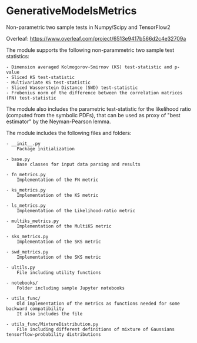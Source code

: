 # GenerativeModelsMetrics
Non-parametric two sample tests in Numpy/Scipy and TensorFlow2

Overleaf: https://www.overleaf.com/project/6513e9417b566d2c4e32709a

The module supports the following non-parammetric two sample test statistics:

    - Dimension averaged Kolmogorov-Smirnov (KS) test-statistic and p-value
    - Sliced KS test-statistic
    - Multivariate KS test-statistic
    - Sliced Wasserstein Distance (SWD) test-statistic
    - Frobenius norm of the difference between the correlation matrices (FN) test-statistic

The module also includes the parametric test-statistic for the likelihood ratio 
(computed from the symbolic PDFs), that can be used as proxy of "best estimator" by the 
Neyman-Pearson lemma.

The module includes the following files and folders:

    - __init__.py 
        Package initialization

    - base.py
        Base classes for input data parsing and results

    - fn_metrics.py
        Implementation of the FN metric

    - ks_metrics.py
        Implementation of the KS metric

    - ls_metrics.py
        Implementation of the Likelihood-ratio metric

    - multiks_metrics.py
        Implementation of the MultiKS metric

    - sks_metrics.py
        Implementation of the SKS metric

    - swd_metrics.py
        Implementation of the SKS metric

    - ultils.py
        File including utility functions

    - notebooks/
        Folder including sample Jupyter notebooks

    - utils_func/
        Old implementation of the metrics as functions needed for some backward compatibility
        It also includes the file
    
    - utils_func/MixtureDistribution.py
        File including different definitions of mixture of Gaussians tensorflow-probability distributions